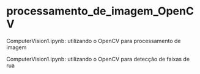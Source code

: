 # processamento_de_imagem_OpenCV

ComputerVision1.ipynb: utilizando o OpenCV para processamento de imagem

ComputerVision1.ipynb: utilizando o OpenCV para detecção de faixas de rua
